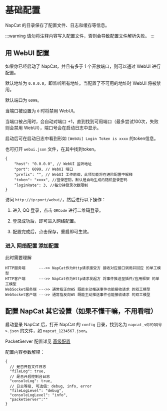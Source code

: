 # 基础配置

NapCat 的目录保存了配置文件、日志和缓存等信息。

:::warning
请勿将注释内容写入配置文件，否则会导致配置文件解析失败。
:::

## 用 WebUI 配置

如果你已经启动了 NapCat，并且有多于 1 个开放端口，则可以通过 WebUI 进行配置。

默认地址为 `0.0.0.0`，即监听所有地址。当配置了不可用的地址时 WebUI 将被禁用。

默认端口为 `6099`。

当端口被设置为 `0` 时将禁用 WebUI。

当端口被占用时，会自动对端口 +1，直到找到可用端口（最多尝试100次，失败则会禁用 WebUI），端口号会在启动日志中显示。

启动后可在启动日志中看到形如 `[WebUi] Login Token is xxxx` 的token信息。

也可打开 `webui.json` 文件，在其中找到token。

```json5
{
    "host": "0.0.0.0", // WebUI 监听地址
    "port": 6099, // WebUI 端口
    "prefix": "", // WebUI 工作前缀，此项功能将在进阶配置中解释
    "token": "xxxx", //登录密钥，默认是自动生成的随机登录密码
    "loginRate": 3, //每分钟登录次数限制
}
```

访问 `http://ip:port/webui/`，然后进行以下操作：

1. 进入 QQ 登录，点击 `QRCode` 进行二维码登录。

2. 登录成功后，即可进入网络配置。

3. 配置完成后，点击保存，重启即可生效。

### 进入 网络配置 添加配置
此时需要理解

```
HTTP服务端      --->> NapCat作为Http请求接受方 接收对应接口调用并回应 的单工模型
HTTP客户端      --->> NapCat作为Http请求发起方 将事件推送至插件/应用框架 的单工模型
WebSocket服务端 --->> 通常指正向WS 既能主动推送事件也能接收请求 的双工模型
WebSocket客户端 --->> 通常指反向WS 既能主动推送事件也能接收请求 的双工模型
```

## 配置 NapCat 其它设置（如果不懂干嘛，不用看啦）

启动登录 NapCat 后，打开 NapCat 的 `config` 目录，找到名为 `napcat_<你的QQ号>.json` 的文件，如 `napcat_1234567.json`。

PacketServer 配置详见 [高级配置](./advanced.md#配置-pakcetserver)

配置内容参数解释：

```json5
{
  // 是否开启文件日志
  "fileLog": true,
  // 是否开启控制台日志
  "consoleLog": true,
  // 日志等级, 可选值: debug, info, error
  "fileLogLevel": "debug",
  "consoleLogLevel": "info",
  "packetServer":""
}
```
